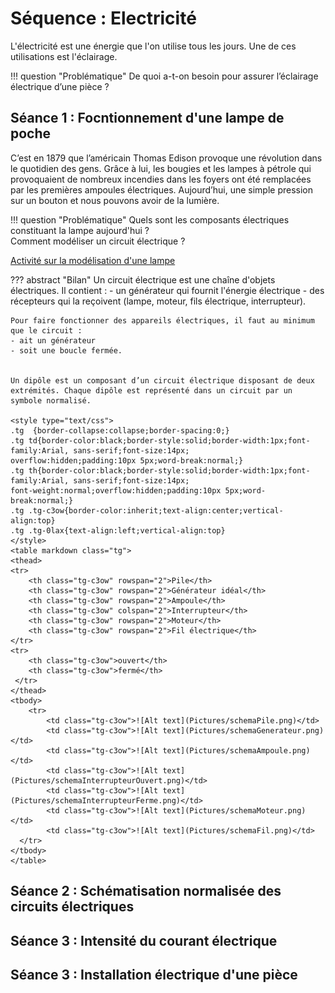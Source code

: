 # Séquence : Electricité 

L'électricité est une  énergie que l'on utilise tous les jours. Une de ces utilisations est l'éclairage. 

!!! question "Problématique"
    De quoi a-t-on besoin pour assurer l’éclairage électrique d’une pièce ?    

## Séance 1 : Focntionnement d'une lampe de poche

C’est en 1879 que l’américain Thomas Edison provoque une révolution dans le quotidien des gens. Grâce à lui, les bougies et les lampes à pétrole qui provoquaient de nombreux incendies dans les foyers ont été remplacées par les premières ampoules électriques. Aujourd’hui, une simple pression sur un bouton et nous pouvons avoir de la lumière.

!!! question "Problématique"
    Quels sont les composants électriques constituant la lampe aujourd'hui ?  
    Comment modéliser un circuit électrique ?


[Activité sur la modélisation d'une lampe](../modelisationLampe)

??? abstract "Bilan"
    Un circuit électrique est une chaîne d'objets électriques. Il contient :
    - un générateur qui fournit l'énergie électrique
    - des récepteurs qui la reçoivent (lampe, moteur, fils électrique, interrupteur).


    Pour faire fonctionner des appareils électriques, il faut au minimum que le circuit :
    - ait un générateur
    - soit une boucle fermée.


    Un dipôle est un composant d’un circuit électrique disposant de deux extrémités. Chaque dipôle est représenté dans un circuit par un symbole normalisé.

    <style type="text/css">
    .tg  {border-collapse:collapse;border-spacing:0;}
    .tg td{border-color:black;border-style:solid;border-width:1px;font-family:Arial, sans-serif;font-size:14px;
    overflow:hidden;padding:10px 5px;word-break:normal;}
    .tg th{border-color:black;border-style:solid;border-width:1px;font-family:Arial, sans-serif;font-size:14px;
    font-weight:normal;overflow:hidden;padding:10px 5px;word-break:normal;}
    .tg .tg-c3ow{border-color:inherit;text-align:center;vertical-align:top}
    .tg .tg-0lax{text-align:left;vertical-align:top}
    </style>
    <table markdown class="tg">
    <thead>
    <tr>
        <th class="tg-c3ow" rowspan="2">Pile</th>
        <th class="tg-c3ow" rowspan="2">Générateur idéal</th>
        <th class="tg-c3ow" rowspan="2">Ampoule</th>
        <th class="tg-c3ow" colspan="2">Interrupteur</th>
        <th class="tg-c3ow" rowspan="2">Moteur</th>
        <th class="tg-c3ow" rowspan="2">Fil électrique</th>
    </tr>
    <tr>
        <th class="tg-c3ow">ouvert</th>
        <th class="tg-c3ow">fermé</th>
     </tr>
    </thead>
    <tbody>
        <tr>
            <td class="tg-c3ow">![Alt text](Pictures/schemaPile.png)</td>
            <td class="tg-c3ow">![Alt text](Pictures/schemaGenerateur.png)</td>
            <td class="tg-c3ow">![Alt text](Pictures/schemaAmpoule.png)</td>
            <td class="tg-c3ow">![Alt text](Pictures/schemaInterrupteurOuvert.png)</td>
            <td class="tg-c3ow">![Alt text](Pictures/schemaInterrupteurFerme.png)</td>
            <td class="tg-c3ow">![Alt text](Pictures/schemaMoteur.png)</td>
            <td class="tg-c3ow">![Alt text](Pictures/schemaFil.png)</td>
      </tr>
    </tbody>
    </table>


## Séance 2 : Schématisation normalisée des circuits électriques


## Séance 3 : Intensité du courant électrique


## Séance 3 : Installation électrique d'une pièce 
